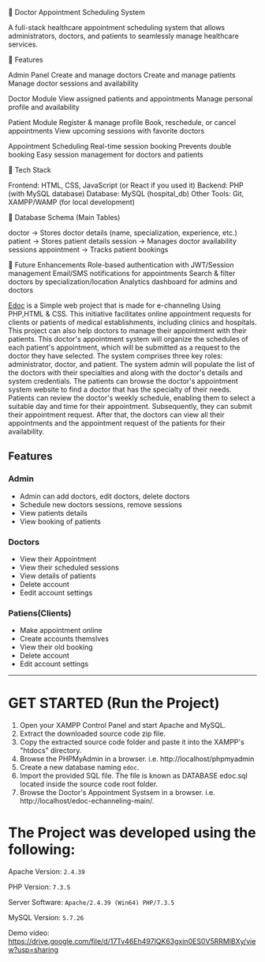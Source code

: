 🏥 Doctor Appointment Scheduling System

A full-stack healthcare appointment scheduling system that allows administrators, doctors, and patients to seamlessly manage healthcare services.

🔹 Features

Admin Panel
Create and manage doctors
Create and manage patients
Manage doctor sessions and availability

Doctor Module
View assigned patients and appointments
Manage personal profile and availability

Patient Module
Register & manage profile
Book, reschedule, or cancel appointments
View upcoming sessions with favorite doctors

Appointment Scheduling
Real-time session booking
Prevents double booking
Easy session management for doctors and patients

🔹 Tech Stack

Frontend: HTML, CSS, JavaScript (or React if you used it)
Backend: PHP (with MySQL database)
Database: MySQL (hospital_db)
Other Tools: Git, XAMPP/WAMP (for local development)

🔹 Database Schema (Main Tables)

doctor → Stores doctor details (name, specialization, experience, etc.)
patient → Stores patient details
session → Manages doctor availability sessions
appointment → Tracks patient bookings

🔹 Future Enhancements
Role-based authentication with JWT/Session management
Email/SMS notifications for appointments
Search & filter doctors by specialization/location
Analytics dashboard for admins and doctors

[Edoc](https://github.com/HashenUdara/edoc-doctor-appointment-system/) is a Simple web project that is made for e-channeling Using PHP,HTML & CSS.
This initiative facilitates online appointment requests for clients or patients of medical establishments, including clinics and hospitals. This project can also help doctors to manage their appointment with their patients. This doctor's appointment system will organize the schedules of each patient's appointment, which will be submitted as a request to the doctor they have selected. The system comprises three key roles: administrator, doctor, and patient. The system admin will populate the list of the doctors with their specialties and along with the doctor's details and system credentials. The patients can browse the doctor's appointment system website to find a doctor that has the specialty of their needs. Patients can review the doctor's weekly schedule, enabling them to select a suitable day and time for their appointment. Subsequently, they can submit their appointment request. After that, the doctors can view all their appointments and the appointment request of the patients for their availability.


## Features

### Admin
  
- Admin can add doctors, edit doctors, delete doctors    
- Schedule new doctors sessions, remove sessions   
- View patients details    
- View booking of patients    
    
    
 
 
### Doctors

- View their Appointment
- View their scheduled sessions
- View details of patients
- Delete account    
- Eedit account settings
    

    
### Patiens(Clients)
  
  - Make appointment online
  - Create accounts themslves
  - View their old booking
  - Delete account
  - Edit account settings    


-----------------------------------------------


# GET STARTED (Run the Project)

1. Open your XAMPP Control Panel and start Apache and MySQL.
2. Extract the downloaded source code zip file.
3. Copy the extracted source code folder and paste it into the XAMPP's "htdocs" directory.
4. Browse the PHPMyAdmin in a browser. i.e. http://localhost/phpmyadmin
5. Create a new database naming `edoc`.
6. Import the provided SQL file. The file is known as DATABASE edoc.sql located inside the source code root folder.
7. Browse the Doctor's Appointment Systsem in a browser. i.e. http://localhost/edoc-echanneling-main/.


# The Project was developed using the following:

Apache Version: 	`2.4.39`

PHP Version: 		`7.3.5`

Server Software: 	`Apache/2.4.39 (Win64) PHP/7.3.5`

MySQL Version: 		`5.7.26`

Demo video: https://drive.google.com/file/d/17Tv46Eh497lQK63gxin0ES0V5RRMlBXy/view?usp=sharing




